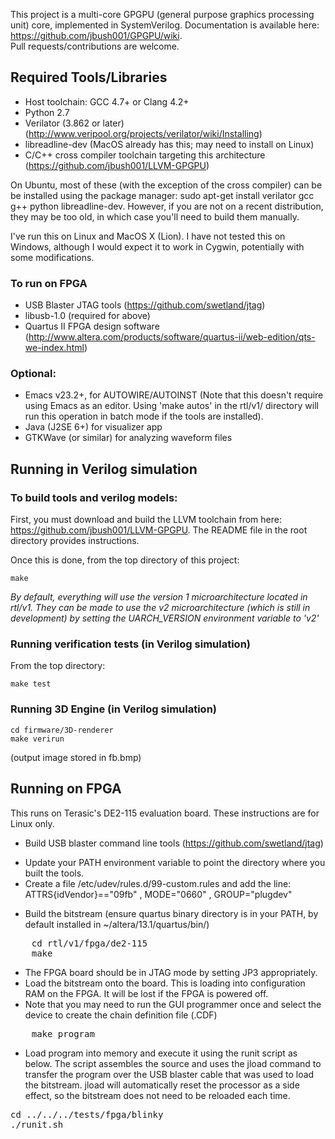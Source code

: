 This project is a multi-core GPGPU (general purpose graphics processing unit) core, implemented in SystemVerilog. 
Documentation is available here: https://github.com/jbush001/GPGPU/wiki.  
Pull requests/contributions are welcome.

## Required Tools/Libraries
* Host toolchain: GCC 4.7+ or Clang 4.2+
* Python 2.7
* Verilator (3.862 or later) (http://www.veripool.org/projects/verilator/wiki/Installing)
* libreadline-dev (MacOS already has this; may need to install on Linux)
* C/C++ cross compiler toolchain targeting this architecture (https://github.com/jbush001/LLVM-GPGPU)

On Ubuntu, most of these (with the exception of the cross compiler) can be be installed using the package manager: sudo apt-get install verilator gcc g++ python libreadline-dev. However, if you are not on a recent distribution, they may be too old, in which case you'll need to build them manually.

I've run this on Linux and MacOS X (Lion). I have not tested this on Windows, although I would expect it to work in Cygwin, potentially with some modifications.

### To run on FPGA
* USB Blaster JTAG tools (https://github.com/swetland/jtag)
* libusb-1.0 (required for above)
* Quartus II FPGA design software (http://www.altera.com/products/software/quartus-ii/web-edition/qts-we-index.html)

### Optional:
* Emacs v23.2+, for AUTOWIRE/AUTOINST (Note that this doesn't require using Emacs as an editor. Using 'make autos' in the rtl/v1/ directory will run this operation in batch mode if the tools are installed).
* Java (J2SE 6+) for visualizer app 
* GTKWave (or similar) for analyzing waveform files

## Running in Verilog simulation

### To build tools and verilog models:

First, you must download and build the LLVM toolchain from here: https://github.com/jbush001/LLVM-GPGPU. The README file in the root directory provides instructions.

Once this is done, from the top directory of this project:

    make

_By default, everything will use the version 1 microarchitecture located in rtl/v1. They can be made to use the v2 
microarchitecture (which is still in development) by setting the UARCH_VERSION environment variable to 'v2'_

### Running verification tests (in Verilog simulation)

From the top directory: 

    make test

### Running 3D Engine (in Verilog simulation)

    cd firmware/3D-renderer
    make verirun

(output image stored in fb.bmp)

## Running on FPGA
This runs on Terasic's DE2-115 evaluation board. These instructions are for Linux only.

- Build USB blaster command line tools (https://github.com/swetland/jtag) 
 * Update your PATH environment variable to point the directory where you built the tools.  
 * Create a file /etc/udev/rules.d/99-custom.rules and add the line: ATTRS{idVendor}=="09fb" , MODE="0660" , GROUP="plugdev" 
- Build the bitstream (ensure quartus binary directory is in your PATH, by default installed in ~/altera/13.1/quartus/bin/)
<pre>
    cd rtl/v1/fpga/de2-115
    make
</pre>
- The FPGA board should be in JTAG mode by setting JP3 appropriately.
- Load the bitstream onto the board.  This is loading into configuration RAM on the FPGA.  It will be lost if the FPGA is powered off.
- Note that you may need to run the GUI programmer once and select the device to create the chain definition file (.CDF)
<pre>
    make program 
</pre>
- Load program into memory and execute it using the runit script as below.   The script assembles the source and uses the jload command to transfer the program over the USB blaster cable that was used to load the bitstream.  jload will automatically reset the processor as a side effect, so the bitstream does not need to be reloaded each time.
<pre>
cd ../../../tests/fpga/blinky
./runit.sh
</pre>

